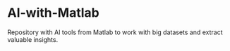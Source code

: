 # AI-with-Matlab
Repository with AI tools from Matlab to work with big datasets and extract valuable insights. 

